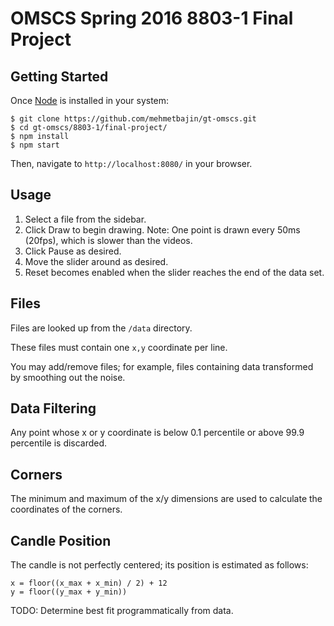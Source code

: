 
# OMSCS Spring 2016 8803-1 Final Project

## Getting Started

Once [Node](https://nodejs.org/en/download/) is installed in your system:

```
$ git clone https://github.com/mehmetbajin/gt-omscs.git
$ cd gt-omscs/8803-1/final-project/
$ npm install
$ npm start
```

Then, navigate to `http://localhost:8080/` in your browser.

## Usage

1. Select a file from the sidebar.
2. Click Draw to begin drawing. Note: One point is drawn every 50ms (20fps), which is slower than the videos.
3. Click Pause as desired.
4. Move the slider around as desired.
5. Reset becomes enabled when the slider reaches the end of the data set.

## Files

Files are looked up from the `/data` directory.

These files must contain one `x,y` coordinate per line.

You may add/remove files; for example, files containing data transformed by smoothing out the noise.

## Data Filtering

Any point whose x or y coordinate is below 0.1 percentile or above 99.9 percentile is discarded.

## Corners

The minimum and maximum of the x/y dimensions are used to calculate the coordinates of the corners.

## Candle Position

The candle is not perfectly centered; its position is estimated as follows:

```
x = floor((x_max + x_min) / 2) + 12
y = floor((y_max + y_min))
```

TODO: Determine best fit programmatically from data.
